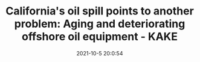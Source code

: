 ---
"title": "California's oil spill points to another problem: Aging and deteriorating offshore oil equipment - KAKE"
"date": "2021-10-5 20:0:54"
"feed_name": "GOOGLENEWSDRILLING"
"feed_website": "https://news.google.com/search?q=drilling%2Bincident&hl=en-US&gl=US&ceid=US:en"
"feed_rss": "https://news.google.com/rss/search?q=drilling%2Bincident&hl=en-US&gl=US&ceid=US:en"
"link": "https://www.kake.com/story/44895880/californias-oil-spill-points-to-another-problem-aging-and-deteriorating-offshore-oil-equipment"
"source": "{'href': 'https://www.kake.com', 'title': 'KAKE'}"
"file": "_posts/2021-1-1-fdb092cb746eff1e6baa3ad9b7ca1ace1c7ce02b.md"
"accident": "1"
"drilling": "1"
"dead": "0"
"injured": "0"
"arrested": "0"
"place": "unknown place"
"where": "unknown site"
"causes": "unknown"
"place_uri": "unknown place"
---